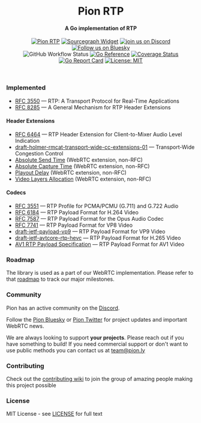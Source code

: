 <h1 align="center">
  <br>
  Pion RTP
  <br>
</h1>
<h4 align="center">A Go implementation of RTP</h4>
<p align="center">
  <a href="https://pion.ly"><img src="https://img.shields.io/badge/pion-rtp-gray.svg?longCache=true&colorB=brightgreen" alt="Pion RTP"></a>
  <a href="https://sourcegraph.com/github.com/pion/rtp?badge"><img src="https://sourcegraph.com/github.com/pion/rtp/-/badge.svg" alt="Sourcegraph Widget"></a>
  <a href="https://discord.gg/PngbdqpFbt"><img src="https://img.shields.io/badge/join-us%20on%20discord-gray.svg?longCache=true&logo=discord&colorB=brightblue" alt="join us on Discord"></a> <a href="https://bsky.app/profile/pion.ly"><img src="https://img.shields.io/badge/follow-us%20on%20bluesky-gray.svg?longCache=true&logo=bluesky&colorB=brightblue" alt="Follow us on Bluesky"></a>
  <br>
  <img alt="GitHub Workflow Status" src="https://img.shields.io/github/actions/workflow/status/pion/rtp/test.yaml">
  <a href="https://pkg.go.dev/github.com/pion/rtp"><img src="https://pkg.go.dev/badge/github.com/pion/rtp.svg" alt="Go Reference"></a>
  <a href="https://codecov.io/gh/pion/rtp"><img src="https://codecov.io/gh/pion/rtp/branch/master/graph/badge.svg" alt="Coverage Status"></a>
  <a href="https://goreportcard.com/report/github.com/pion/rtp"><img src="https://goreportcard.com/badge/github.com/pion/rtp" alt="Go Report Card"></a>
  <a href="LICENSE"><img src="https://img.shields.io/badge/License-MIT-yellow.svg" alt="License: MIT"></a>
</p>
<br>

### Implemented
- [RFC 3550](https://www.rfc-editor.org/rfc/rfc3550.html) — RTP: A Transport Protocol for Real-Time Applications
- [RFC 8285](https://www.rfc-editor.org/rfc/rfc8285.html) — A General Mechanism for RTP Header Extensions

#### Header Extensions
- [RFC 6464](https://www.rfc-editor.org/rfc/rfc6464.html) — RTP Header Extension for Client-to-Mixer Audio Level Indication
- [draft-holmer-rmcat-transport-wide-cc-extensions-01](https://datatracker.ietf.org/doc/html/draft-holmer-rmcat-transport-wide-cc-extensions-01) — Transport-Wide Congestion Control
- [Absolute Send Time](https://webrtc.googlesource.com/src/%2B/refs/heads/main/docs/native-code/rtp-hdrext/abs-send-time/README.md) (WebRTC extension, non-RFC)
- [Absolute Capture Time](https://webrtc.googlesource.com/src/%2B/refs/heads/main/docs/native-code/rtp-hdrext/abs-capture-time/README.md) (WebRTC extension, non-RFC)
- [Playout Delay](https://webrtc.googlesource.com/src/%2B/main/docs/native-code/rtp-hdrext/playout-delay/README.md) (WebRTC extension, non-RFC)
- [Video Layers Allocation](https://webrtc.googlesource.com/src/+/refs/heads/main/docs/native-code/rtp-hdrext/video-layers-allocation00) (WebRTC extension, non-RFC)

#### Codecs
- [RFC 3551](https://www.rfc-editor.org/rfc/rfc3551.html) — RTP Profile for PCMA/PCMU (G.711) and G.722 Audio
- [RFC 6184](https://www.rfc-editor.org/rfc/rfc6184.html) — RTP Payload Format for H.264 Video
- [RFC 7587](https://www.rfc-editor.org/rfc/rfc7587.html) — RTP Payload Format for the Opus Audio Codec
- [RFC 7741](https://www.rfc-editor.org/rfc/rfc7741.html) — RTP Payload Format for VP8 Video
- [draft-ietf-payload-vp9](https://datatracker.ietf.org/doc/draft-ietf-payload-vp9/) — RTP Payload Format for VP9 Video
- [draft-ietf-avtcore-rtp-hevc](https://datatracker.ietf.org/doc/draft-ietf-avtcore-rtp-hevc/) — RTP Payload Format for H.265 Video
- [AV1 RTP Payload Specification](https://aomediacodec.github.io/av1-rtp-spec/v1.0.0.html) — RTP Payload Format for AV1 Video

### Roadmap
The library is used as a part of our WebRTC implementation. Please refer to that [roadmap](https://github.com/pion/webrtc/issues/9) to track our major milestones.

### Community
Pion has an active community on the [Discord](https://discord.gg/PngbdqpFbt).

Follow the [Pion Bluesky](https://bsky.app/profile/pion.ly) or [Pion Twitter](https://twitter.com/_pion) for project updates and important WebRTC news.

We are always looking to support **your projects**. Please reach out if you have something to build!
If you need commercial support or don't want to use public methods you can contact us at [team@pion.ly](mailto:team@pion.ly)

### Contributing
Check out the [contributing wiki](https://github.com/pion/webrtc/wiki/Contributing) to join the group of amazing people making this project possible

### License
MIT License - see [LICENSE](LICENSE) for full text
